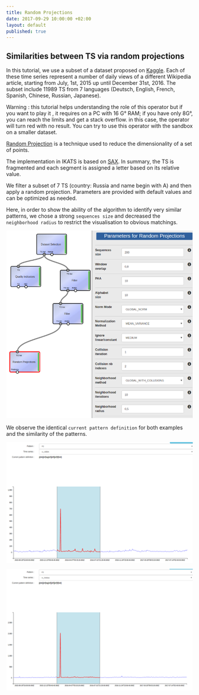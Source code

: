 ```yaml
---
title: Random Projections
date: 2017-09-29 10:00:00 +02:00
layout: default
published: true
---
```



Similarities between TS via random projections
---------------------------------------------
In this tutorial, we use a subset of a dataset proposed on [Kaggle](https://www.kaggle.com/c/web-traffic-time-series-forecasting). Each of these time series represent a number of daily views of a different Wikipedia article, starting from July, 1st, 2015 up until December 31st, 2016.
The subset include 11989 TS from 7 languages (Deutsch, English, French, Spanish, Chinese, Russian, Japanese).


Warning : this tutorial helps understanding the role of this operator but if you want to play it , it requires on a PC with 16 G° RAM; if you have only 8G°, you can reach the limits and get a stack overflow. in this case, the operator will turn red with no result. You can try to use this operator with the sandbox on a smaller dataset.


[Random Projection](/doc/operators/randomProjections.html) is a technique used to reduce the dimensionality of a set of points.

The implementation in IKATS is based on [SAX](/doc/operators/sax.html). In summary, the TS is fragmented and each segment is assigned a letter based on its relative value.

We filter a subset of 7 TS (country: Russia and name begin with A) and then apply a random projection.
Parameters are provided with default values and can be optimized as needed.

Here, in order to show the ability of the algorithm to identify very similar patterns, we chose a strong `sequences size` and decreased the `neighborhood radius` to restrict the visualisation to obvious matchings.

![Alternate Text](/img/tuto8/params_random_projection.png)

We observe the identical `current pattern definition` for both examples and the similarity of the patterns.

![Alternate Text](/img/tuto8/random_projection_ru_ABBA.png)

![Alternate Text](/img/tuto8/random_projection_ru_Adidas.png)
